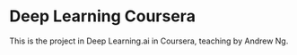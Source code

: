 # Deep Learning Coursera

This is the project in Deep Learning.ai in Coursera, teaching by Andrew Ng.
